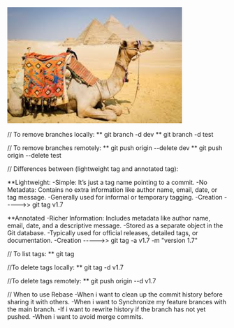 
<img src="assets/images/4.jfif" width="400" alt="image">


// To remove branches locally:
 ** git branch -d dev
 ** git branch -d test

// To remove branches remotely:
 ** git push origin --delete dev
 ** git push origin --delete test
 
// Differences between (lightweight tag and annotated tag):

**Lightweight:
-Simple: It’s just a tag name pointing to a commit.
-No Metadata: Contains no extra information like author name, email, date, or tag message.
-Generally used for informal or temporary tagging.
-Creation ----->> git tag v1.7

**Annotated
-Richer Information: Includes metadata like author name, email, date, and a descriptive message.
-Stored as a separate object in the Git database.
-Typically used for official releases, detailed tags, or documentation.
-Creation ----->> git tag -a v1.7 -m "version 1.7"

// To list tags:
** git tag

//To delete tags locally:
** git tag -d v1.7

//To delete tags remotely:
** git push origin --d v1.7

// When to use Rebase
-When i want to clean up the commit history before sharing it with others.
-When i want to Synchronize my feature brances with the main branch.
-If i want to rewrite history if the branch has not yet pushed.
-When i want to avoid merge commits.
